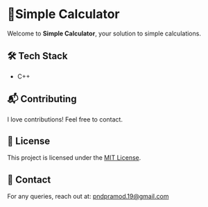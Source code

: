 <!DOCTYPE html>
<html>
<body>
    <h1>🧮Simple Calculator</h1>
    <p>Welcome to <strong>Simple Calculator</strong>, your solution to simple calculations.</p>
    <h2>🛠️ Tech Stack</h2>
    <ul>
        <li>C++</li>     
    </ul>
   <h2>📬 Contributing</h2>
    <p>I love contributions! Feel free to contact.</p>
    <h2>📜 License</h2>
    <p>This project is licensed under the <a href="https://opensource.org/licenses/MIT">MIT License</a>.</p>
    <h2>📧 Contact</h2>
    <p>For any queries, reach out at: <a href="mailto:pndpramod.19@gmail.com">pndpramod.19@gmail.com</a></p>
</body>
</html>
